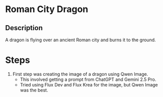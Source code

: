 # Roman City Dragon

## Description
A dragon is flying over an ancient Roman city and burns it to the ground.

# Steps
1. First step was creating the image of a dragon using Qwen Image. 
    - This involved getting a prompt from ChatGPT and Gemini 2.5 Pro. 
    - Tried using Flux Dev and Flux Krea for the image, but Qwen Image was the best.


